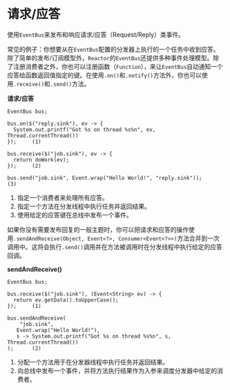 # 请求/应答

使用`EventBus`来发布和响应请求/应答（Request/Reply）类事件。

常见的例子：你想要从在`EventBus`配置的分发器上执行的一个任务中收到应答。除了简单的发布/订阅模型外，`Reactor`的`EventBus`还提供多种事件处理模型。除了注册消费者之外，你也可以注册函数（`Function`），来让`EventBus`自动通知一个应答给函数返回值指定的键。在使用`.on()`和`.notify()`方法外，你也可以使用`.receive()`和`.send()`方法。

**请求/应答**

```
EventBus bus;

bus.on($("reply.sink"), ev -> {
  System.out.printf("Got %s on thread %s%n", ev, Thread.currentThread())
});     (1)

bus.receive($("job.sink"), ev -> {
  return doWork(ev);
});     (2)

bus.send("job.sink", Event.wrap("Hello World!", "reply.sink"));     (3)
```

1. 指定一个消费者来处理所有应答。
2. 指定一个方法在分发线程中执行任务并返回结果。
3. 使用给定的应答键在总线中发布一个事件。

如果你没有需要发布回复的一般主题时，你可以把请求和应答的操作使用`.sendAndReceive(Object, Event<?>, Consumer<Event<?>>)`方法合并到一次调用中。这将会执行`.send()`调用并在方法被调用时在分发线程中执行给定的应答回调。

**sendAndReceive()**

```
EventBus bus;

bus.receive($("job.sink"), (Event<String> ev) -> {
  return ev.getData().toUpperCase();
});     (1) 

bus.sendAndReceive(
    "job.sink",
   Event.wrap("Hello World!"),
   s -> System.out.printf("Got %s on thread %s%n", s, Thread.currentThread())
);      (2)
```

1. 分配一个方法用于在分发器线程中执行任务并返回结果。
2. 向总线中发布一个事件，并将方法执行结果作为入参来调度分发器中给定的消费者。